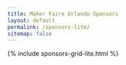 ```yaml
---
title: Maker Faire Orlando Sponsors
layout: default
permalink: /sponsors-lite/
sitemap: false
---
```

<div class="container sponsors-landing">

  {% include sponsors-grid-lite.html %}

</div>
